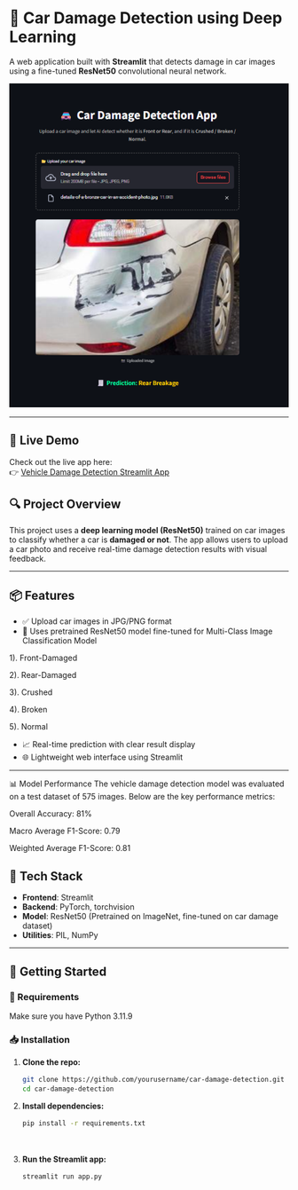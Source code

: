 # 🚗 Car Damage Detection using Deep Learning

A web application built with **Streamlit** that detects damage in car images using a fine-tuned **ResNet50** convolutional neural network.

![App_Screenshot](App_Screenshot%20.jpg.png)

---
## 🔗 Live Demo

Check out the live app here:  
👉 [Vehicle Damage Detection Streamlit App](https://vehicle-damage-detection-7dg6sazf2s5a4e7lyirg43.streamlit.app/)


## 🔍 Project Overview

This project uses a **deep learning model (ResNet50)** trained on car images to classify whether a car is **damaged or not**. The app allows users to upload a car photo and receive real-time damage detection results with visual feedback.

---

## 📦 Features

- ✅ Upload car images in JPG/PNG format
- 🧠 Uses pretrained ResNet50 model fine-tuned for Multi-Class Image Classification Model
  
1). Front-Damaged

2). Rear-Damaged

3). Crushed

4). Broken

5). Normal

- 📈 Real-time prediction with clear result display
- 🌐 Lightweight web interface using Streamlit

---

📊 Model Performance
The vehicle damage detection model was evaluated on a test dataset of 575 images. Below are the key performance metrics:

Overall Accuracy: 81%

Macro Average F1-Score: 0.79

Weighted Average F1-Score: 0.81

## 🧰 Tech Stack

- **Frontend**: Streamlit
- **Backend**: PyTorch, torchvision
- **Model**: ResNet50 (Pretrained on ImageNet, fine-tuned on car damage dataset)
- **Utilities**: PIL, NumPy

---

## 🚀 Getting Started

### 🔧 Requirements

Make sure you have Python 3.11.9

### 📥 Installation

1. **Clone the repo:**
   ```bash
   git clone https://github.com/yourusername/car-damage-detection.git
   cd car-damage-detection
   

2. **Install dependencies:**
   ```bash
   pip install -r requirements.txt




3. **Run the Streamlit app:**
   ```bash
   streamlit run app.py


